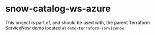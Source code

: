 # snow-catalog-ws-azure

This project is part of, and should be used with, the parent Terraform ServiceNow demo located at ```demo-terraform-servicenow```